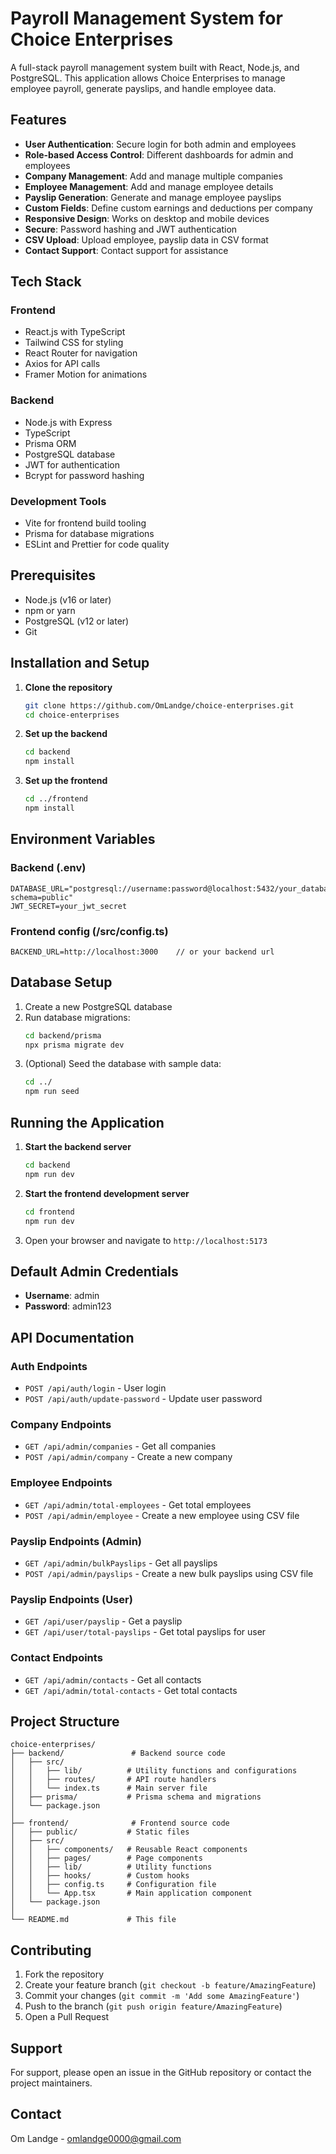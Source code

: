 # Payroll Management System for Choice Enterprises

A full-stack payroll management system built with React, Node.js, and PostgreSQL. This application allows Choice Enterprises to manage employee payroll, generate payslips, and handle employee data.

## Features

- **User Authentication**: Secure login for both admin and employees
- **Role-based Access Control**: Different dashboards for admin and employees
- **Company Management**: Add and manage multiple companies
- **Employee Management**: Add and manage employee details
- **Payslip Generation**: Generate and manage employee payslips
- **Custom Fields**: Define custom earnings and deductions per company
- **Responsive Design**: Works on desktop and mobile devices
- **Secure**: Password hashing and JWT authentication
- **CSV Upload**: Upload employee, payslip data in CSV format
- **Contact Support**: Contact support for assistance

## Tech Stack

### Frontend
- React.js with TypeScript
- Tailwind CSS for styling
- React Router for navigation
- Axios for API calls
- Framer Motion for animations

### Backend
- Node.js with Express
- TypeScript
- Prisma ORM
- PostgreSQL database
- JWT for authentication
- Bcrypt for password hashing

### Development Tools
- Vite for frontend build tooling
- Prisma for database migrations
- ESLint and Prettier for code quality

## Prerequisites

- Node.js (v16 or later)
- npm or yarn
- PostgreSQL (v12 or later)
- Git

## Installation and Setup

1. **Clone the repository**
   ```bash
   git clone https://github.com/OmLandge/choice-enterprises.git
   cd choice-enterprises
   ```

2. **Set up the backend**
   ```bash
   cd backend
   npm install
   ```

3. **Set up the frontend**
   ```bash
   cd ../frontend
   npm install
   ```

## Environment Variables

### Backend (.env)
```
DATABASE_URL="postgresql://username:password@localhost:5432/your_database?schema=public"
JWT_SECRET=your_jwt_secret
```

### Frontend config (/src/config.ts)
```
BACKEND_URL=http://localhost:3000    // or your backend url
```

## Database Setup

1. Create a new PostgreSQL database
2. Run database migrations:
   ```bash
   cd backend/prisma
   npx prisma migrate dev
   ```
3. (Optional) Seed the database with sample data:
   ```bash
   cd ../
   npm run seed
   ```

## Running the Application

1. **Start the backend server**
   ```bash
   cd backend
   npm run dev
   ```

2. **Start the frontend development server**
   ```bash
   cd frontend
   npm run dev
   ```

3. Open your browser and navigate to `http://localhost:5173`

## Default Admin Credentials

- **Username**: admin
- **Password**: admin123

## API Documentation

### Auth Endpoints
- `POST /api/auth/login` - User login
- `POST /api/auth/update-password` - Update user password

### Company Endpoints
- `GET /api/admin/companies` - Get all companies
- `POST /api/admin/company` - Create a new company

### Employee Endpoints
- `GET /api/admin/total-employees` - Get total employees
- `POST /api/admin/employee` - Create a new employee using CSV file

### Payslip Endpoints (Admin)
- `GET /api/admin/bulkPayslips` - Get all payslips
- `POST /api/admin/payslips` - Create a new bulk payslips using CSV file

### Payslip Endpoints (User)
- `GET /api/user/payslip` - Get a payslip
- `GET /api/user/total-payslips` - Get total payslips for user

### Contact Endpoints
- `GET /api/admin/contacts` - Get all contacts
- `GET /api/admin/total-contacts` - Get total contacts

## Project Structure

```
choice-enterprises/
├── backend/               # Backend source code
│   ├── src/
│   │   ├── lib/          # Utility functions and configurations
│   │   ├── routes/       # API route handlers
│   │   └── index.ts      # Main server file
│   ├── prisma/           # Prisma schema and migrations
│   └── package.json
│
├── frontend/              # Frontend source code
│   ├── public/           # Static files
│   ├── src/
│   │   ├── components/   # Reusable React components
│   │   ├── pages/        # Page components
│   │   ├── lib/          # Utility functions
│   │   ├── hooks/        # Custom hooks
│   │   ├── config.ts     # Configuration file
│   │   └── App.tsx       # Main application component
│   └── package.json
│
└── README.md             # This file
```

## Contributing

1. Fork the repository
2. Create your feature branch (`git checkout -b feature/AmazingFeature`)
3. Commit your changes (`git commit -m 'Add some AmazingFeature'`)
4. Push to the branch (`git push origin feature/AmazingFeature`)
5. Open a Pull Request

## Support

For support, please open an issue in the GitHub repository or contact the project maintainers.

## Contact

Om Landge - omlandge0000@gmail.com